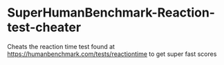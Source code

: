 # SuperHumanBenchmark-Reaction-test-cheater
Cheats the reaction time test found at https://humanbenchmark.com/tests/reactiontime to get super fast scores
